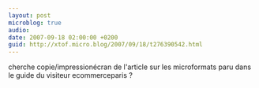 ```yaml
---
layout: post
microblog: true
audio: 
date: 2007-09-18 02:00:00 +0200
guid: http://xtof.micro.blog/2007/09/18/t276390542.html
---
```

cherche copie/impressionécran de l'article sur les microformats paru dans le guide du visiteur ecommerceparis ?
